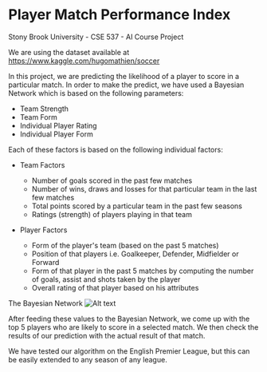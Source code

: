 # Player Match Performance Index
Stony Brook University - CSE 537 - AI Course Project

We are using the dataset available at https://www.kaggle.com/hugomathien/soccer

In this project, we are predicting the likelihood of a player to score in a particular match. In order to make the predict, we have used a Bayesian Network which is based on the following parameters:
- Team Strength
- Team Form
- Individual Player Rating
- Individual Player Form

Each of these factors is based on the following individual factors:
- Team Factors
    - Number of goals scored in the past few matches
    - Number of wins, draws and losses for that particular team in the last few matches
    - Total points scored by a particular team in the past few seasons
    - Ratings (strength) of players playing in that team
    
- Player Factors
  - Form of the player's team (based on the past 5 matches)
  - Position of that players i.e. Goalkeeper, Defender, Midfielder or Forward
  - Form of that player in the past 5 matches by computing the number of goals, assist and shots taken by the player
  - Overall rating of that player based on his attributes
  
The Bayesian Network
![Alt text](https://cloud.githubusercontent.com/assets/13979092/21337925/9e9f8d82-c63f-11e6-9348-2aa7e4315781.png "Bayesian Network")

After feeding these values to the Bayesian Network, we come up with the top 5 players who are likely to score in a selected match. We then check the results of our prediction with the actual result of that match.

We have tested our algorithm on the English Premier League, but this can be easily extended to any season of any league.
